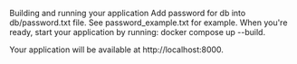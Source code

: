 Building and running your application
Add password for db into db/password.txt file. See password_example.txt for example. When you're ready, start your application by running: docker compose up --build.

Your application will be available at http://localhost:8000.